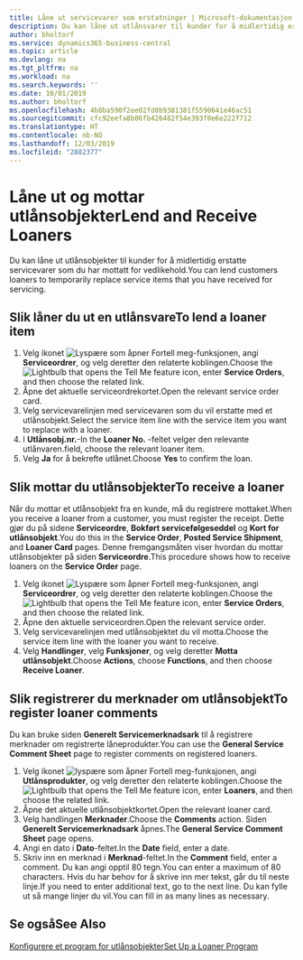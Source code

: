 ```yaml
---
title: Låne ut servicevarer som erstatninger | Microsoft-dokumentasjon
description: Du kan låne ut utlånsvarer til kunder for å midlertidig erstatte servicevarer som du har mottatt for vedlikehold.
author: bholtorf
ms.service: dynamics365-business-central
ms.topic: article
ms.devlang: na
ms.tgt_pltfrm: na
ms.workload: na
ms.search.keywords: ''
ms.date: 10/01/2019
ms.author: bholtorf
ms.openlocfilehash: 4b8ba590f2ee02fd0b9381381f5590641e46ac51
ms.sourcegitcommit: cfc92eefa8b06fb426482f54e393f0e6e222f712
ms.translationtype: HT
ms.contentlocale: nb-NO
ms.lasthandoff: 12/03/2019
ms.locfileid: "2882377"
---
```

# <a name="lend-and-receive-loaners"></a><span data-ttu-id="ec46a-103">Låne ut og mottar utlånsobjekter</span><span class="sxs-lookup"><span data-stu-id="ec46a-103">Lend and Receive Loaners</span></span>
<span data-ttu-id="ec46a-104">Du kan låne ut utlånsobjekter til kunder for å midlertidig erstatte servicevarer som du har mottatt for vedlikehold.</span><span class="sxs-lookup"><span data-stu-id="ec46a-104">You can lend customers loaners to temporarily replace service items that you have received for servicing.</span></span>  
  
## <a name="to-lend-a-loaner-item"></a><span data-ttu-id="ec46a-105">Slik låner du ut en utlånsvare</span><span class="sxs-lookup"><span data-stu-id="ec46a-105">To lend a loaner item</span></span>    
1. <span data-ttu-id="ec46a-106">Velg ikonet ![Lyspære som åpner Fortell meg-funksjonen](media/ui-search/search_small.png "Fortell hva du vil gjøre"), angi **Serviceordrer**, og velg deretter den relaterte koblingen.</span><span class="sxs-lookup"><span data-stu-id="ec46a-106">Choose the ![Lightbulb that opens the Tell Me feature](media/ui-search/search_small.png "Tell me what you want to do") icon, enter **Service Orders**, and then choose the related link.</span></span>  
2. <span data-ttu-id="ec46a-107">Åpne det aktuelle serviceordrekortet.</span><span class="sxs-lookup"><span data-stu-id="ec46a-107">Open the relevant service order card.</span></span>  
3. <span data-ttu-id="ec46a-108">Velg servicevarelinjen med servicevaren som du vil erstatte med et utlånsobjekt.</span><span class="sxs-lookup"><span data-stu-id="ec46a-108">Select the service item line with the service item you want to replace with a loaner.</span></span>  
4. <span data-ttu-id="ec46a-109">I **Utlånsobj.nr.**-</span><span class="sxs-lookup"><span data-stu-id="ec46a-109">In the **Loaner No.**</span></span> <span data-ttu-id="ec46a-110">-feltet velger den relevante utlånvaren.</span><span class="sxs-lookup"><span data-stu-id="ec46a-110">field, choose the relevant loaner item.</span></span>  
5. <span data-ttu-id="ec46a-111">Velg **Ja** for å bekrefte utlånet.</span><span class="sxs-lookup"><span data-stu-id="ec46a-111">Choose **Yes** to confirm the loan.</span></span>  

## <a name="to-receive-a-loaner"></a><span data-ttu-id="ec46a-112">Slik mottar du utlånsobjekter</span><span class="sxs-lookup"><span data-stu-id="ec46a-112">To receive a loaner</span></span>  
<span data-ttu-id="ec46a-113">Når du mottar et utlånsobjekt fra en kunde, må du registrere mottaket.</span><span class="sxs-lookup"><span data-stu-id="ec46a-113">When you receive a loaner from a customer, you must register the receipt.</span></span> <span data-ttu-id="ec46a-114">Dette gjør du på sidene **Serviceordre**, **Bokført servicefølgeseddel** og **Kort for utlånsobjekt**.</span><span class="sxs-lookup"><span data-stu-id="ec46a-114">You do this in the **Service Order**, **Posted Service Shipment**, and **Loaner Card** pages.</span></span> <span data-ttu-id="ec46a-115">Denne fremgangsmåten viser hvordan du mottar utlånsobjekter på siden **Serviceordre**.</span><span class="sxs-lookup"><span data-stu-id="ec46a-115">This procedure shows how to receive loaners on the **Service Order** page.</span></span>  
  
1. <span data-ttu-id="ec46a-116">Velg ikonet ![Lyspære som åpner Fortell meg-funksjonen](media/ui-search/search_small.png "Fortell hva du vil gjøre"), angi **Serviceordrer**, og velg deretter den relaterte koblingen.</span><span class="sxs-lookup"><span data-stu-id="ec46a-116">Choose the ![Lightbulb that opens the Tell Me feature](media/ui-search/search_small.png "Tell me what you want to do") icon, enter **Service Orders**, and then choose the related link.</span></span>  
2. <span data-ttu-id="ec46a-117">Åpne den aktuelle serviceordren.</span><span class="sxs-lookup"><span data-stu-id="ec46a-117">Open the relevant service order.</span></span>  
3. <span data-ttu-id="ec46a-118">Velg servicevarelinjen med utlånsobjektet du vil motta.</span><span class="sxs-lookup"><span data-stu-id="ec46a-118">Choose the service item line with the loaner you want to receive.</span></span>  
4. <span data-ttu-id="ec46a-119">Velg **Handlinger**, velg **Funksjoner**, og velg deretter **Motta utlånsobjekt**.</span><span class="sxs-lookup"><span data-stu-id="ec46a-119">Choose **Actions**, choose **Functions**, and then choose **Receive Loaner**.</span></span>  

## <a name="to-register-loaner-comments"></a><span data-ttu-id="ec46a-120">Slik registrerer du merknader om utlånsobjekt</span><span class="sxs-lookup"><span data-stu-id="ec46a-120">To register loaner comments</span></span>  
<span data-ttu-id="ec46a-121">Du kan bruke siden **Generelt Servicemerknadsark** til å registrere merknader om registrerte låneprodukter.</span><span class="sxs-lookup"><span data-stu-id="ec46a-121">You can use the **General Service Comment Sheet** page to register comments on registered loaners.</span></span>  
  
1. <span data-ttu-id="ec46a-122">Velg ikonet ![lyspære som åpner Fortell meg-funksjonen](media/ui-search/search_small.png "Fortell hva du vil gjøre"), angi **Utlånsprodukter**, og velg deretter den relaterte koblingen.</span><span class="sxs-lookup"><span data-stu-id="ec46a-122">Choose the ![Lightbulb that opens the Tell Me feature](media/ui-search/search_small.png "Tell me what you want to do") icon, enter **Loaners**, and then choose the related link.</span></span>  
2. <span data-ttu-id="ec46a-123">Åpne det aktuelle utlånsobjektkortet.</span><span class="sxs-lookup"><span data-stu-id="ec46a-123">Open the relevant loaner card.</span></span>  
3. <span data-ttu-id="ec46a-124">Velg handlingen **Merknader**.</span><span class="sxs-lookup"><span data-stu-id="ec46a-124">Choose the **Comments** action.</span></span> <span data-ttu-id="ec46a-125">Siden **Generelt Servicemerknadsark** åpnes.</span><span class="sxs-lookup"><span data-stu-id="ec46a-125">The **General Service Comment Sheet** page opens.</span></span>  
4. <span data-ttu-id="ec46a-126">Angi en dato i **Dato**-feltet.</span><span class="sxs-lookup"><span data-stu-id="ec46a-126">In the **Date** field, enter a date.</span></span>  
5. <span data-ttu-id="ec46a-127">Skriv inn en merknad i **Merknad**-feltet.</span><span class="sxs-lookup"><span data-stu-id="ec46a-127">In the **Comment** field, enter a comment.</span></span> <span data-ttu-id="ec46a-128">Du kan angi opptil 80 tegn.</span><span class="sxs-lookup"><span data-stu-id="ec46a-128">You can enter a maximum of 80 characters.</span></span> <span data-ttu-id="ec46a-129">Hvis du har behov for å skrive inn mer tekst, går du til neste linje.</span><span class="sxs-lookup"><span data-stu-id="ec46a-129">If you need to enter additional text, go to the next line.</span></span> <span data-ttu-id="ec46a-130">Du kan fylle ut så mange linjer du vil.</span><span class="sxs-lookup"><span data-stu-id="ec46a-130">You can fill in as many lines as necessary.</span></span>  
  
## <a name="see-also"></a><span data-ttu-id="ec46a-131">Se også</span><span class="sxs-lookup"><span data-stu-id="ec46a-131">See Also</span></span>  
[<span data-ttu-id="ec46a-132">Konfigurere et program for utlånsobjekter</span><span class="sxs-lookup"><span data-stu-id="ec46a-132">Set Up a Loaner Program</span></span>](service-how-setup-loaner-program.md)   
